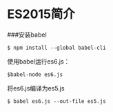 # ES2015简介

###安装babel
```
$ npm install --global babel-cli
```

使用babel运行es6.js：
```
$babel-node es6.js
```

将es6.js编译为es5.js
```
$ babel es6.js --out-file es5.js
```